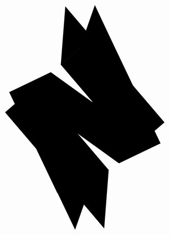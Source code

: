 <svg version="1.2" xmlns="http://www.w3.org/2000/svg" viewBox="0 0 546 768" width="546" height="768" class="h-6 w-6 fill-primary"><path d="m120.1 265l179.2 67.6-109.2-127.5 107-91.7 246.6 288.1-119.3 102.2-179.2-67.7 109.2 127.6-106.9 91.6-246.7-288z"></path><path d="m353.7 562.7l-15.3 198.5-91.1-106.9"></path><path d="m296.9 114l-91-106.3-15.3 197.4"></path><path d="m239.5 194.7l67-191.4 61.3 129.4"></path><path d="m388.6 540.3l-155.5-111.7 72.5 151.5-127.1 60.8-163.7-342.1 141.7-67.8 155.6 111.7-72.5-151.5 127-60.8 163.7 342.1z"></path><path d="m178.8 639.4l60.5 126.2 65.8-186.7"></path></svg>

